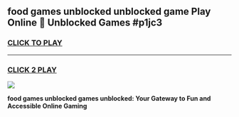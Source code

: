
## food games unblocked unblocked game Play Online 👋 Unblocked Games #p1jc3
<h3>
<a href="https://premium.freeplayer.one?title=food_games_unblocked&ref=21F">CLICK TO PLAY</a></h3>
<hr>

<h3>
<a href="https://premium.freeplayer.one?title=food_games_unblocked&ref=21F">CLICK 2 PLAY</a>
  
</h3>

<a href="https://premium.freeplayer.one?title=food_games_unblocked&ref=21F/"><img src="https://clearcache.store/games.png"></a>


**food games unblocked games unblocked: Your Gateway to Fun and Accessible Online Gaming**

